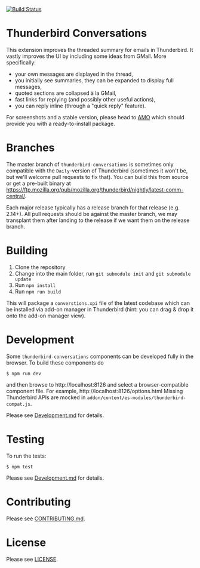 [![Build Status](https://travis-ci.com/protz/thunderbird-conversations.svg?branch=master)](https://travis-ci.com/protz/thunderbird-conversations)

Thunderbird Conversations
=========================

This extension improves the threaded summary for emails in Thunderbird. It
vastly improves the UI by including some ideas from GMail. More specifically:

* your own messages are displayed in the thread,
* you initially see summaries, they can be expanded to display full messages,
* quoted sections are collapsed à la GMail,
* fast links for replying (and possibly other useful actions),
* you can reply inline (through a "quick reply" feature).

For screenshots and a stable version, please head to
[AMO](https://addons.thunderbird.net/thunderbird/addon/gmail-conversation-view/) which should
provide you with a ready-to-install package.

Branches
========

The master branch of `thunderbird-conversations` is sometimes only compatible with the `Daily`-version of Thunderbird (sometimes it won't be, but we'll welcome pull requests to fix that). You can build this from source or get a pre-built binary at https://ftp.mozilla.org/pub/mozilla.org/thunderbird/nightly/latest-comm-central/.

Each major release typically has a release branch for that release (e.g. 2.14+). All pull requests should be against the master branch, we may transplant them after landing to the release if we want them on the release branch.

Building
========

1. Clone the repository
2. Change into the main folder, run `git submodule init` and `git submodule update`
3. Run `npm install`
4. Run `npm run build`

This will package a `converstions.xpi` file of the latest codebase which can be installed via add-on manager in Thunderbird (hint: you can drag & drop it onto the add-on manager view).

Development
===========

Some `thunderbird-conversations` components can be developed fully in the browser. To build these components do

```
$ npm run dev
```

and then browse to http://localhost:8126 and select a browser-compatible component file. For example, http://localhost:8126/options.html  Missing Thunderbird APIs are mocked in `addon/content/es-modules/thunderbird-compat.js`.

Please see [Development.md](docs/Development.md) for details.

Testing
=======

To run the tests:

```
$ npm test
```
Please see [Development.md](docs/Development.md) for details.

Contributing
============

Please see [CONTRIBUTING.md](CONTRIBUTING.md).

License
=======

Please see [LICENSE](LICENSE).
